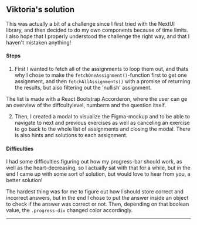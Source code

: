 ## Viktoria's solution

This was actually a bit of a challenge since I first tried with the NextUI library, and then decided to do my own components because of time limits. I also hope that I properly understood the challenge the right way, and that I haven't mistaken anything! 


#### Steps
1. First I wanted to fetch all of the assignments to loop them out, and thats why I chose to make the `fetchOneAssignment()`-function first to get one assignment, and then `fetchAllAssignments()` with a promise of returning the results, but also filtering out the 'nullish' assignment.

The list is made with a React Bootstrap Accorderon, where the user can ge an overview of the diffcultylevel, numberm and the question itself.

2. Then, I created a modal to visualize the Figma-mockup and to be able to navigate to next and previous exercises as well as canceling an exercise to go back to the whole list of assignments and closing the modal. There is also hints and solutions to each assignment.

#### Difficulties
I had some difficulties figuring out how my progress-bar should work, as well as the heart-decreasing, so I actually sat with that for a while, but in the end I came up with some sort of solution, but would love to hear from you, a better solution!

The hardest thing was for me to figure out how I should store correct and incorrect answers, but in the end I chose to put the answer inside an object to check if the answer was correct or not. Then, depending on that boolean value, the `.progress-div` changed color accordingly.

--- 


